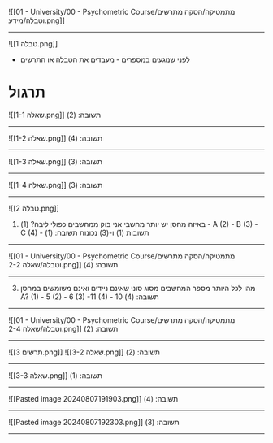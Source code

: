 ![[01 - University/00 - Psychometric Course/מתמטיקה/הסקה מתרשים וטבלה/מידע.png]]
***
![[טבלה 1.png]]
* לפני שנוגעים במספרים - מעבדים את הטבלה או התרשים

# תרגול
![[שאלה 1-1.png]]
תשובה: (2)
***
![[שאלה 1-2.png]]
תשובה: (4)
***
![[שאלה 1-3.png]]
תשובה: (3)
***
![[שאלה 1-4.png]]
תשובה: (3)
***
![[טבלה 2.png]]
1. באיזה מחסן יש יותר מחשבי אני בוק ממחשבים כפולי ליבה?
	(1) - A
	(2) - B
	(3) - C
	(4) - תשובות (1) ו-(3) נכונות
תשובה: (1)
***
![[01 - University/00 - Psychometric Course/מתמטיקה/הסקה מתרשים וטבלה/שאלה 2-2.png]]
תשובה: (4)
***
3. מהו לכל היותר מספר המחשבים מסוג סוני שאינם ניידים ואינם משומשים במחסן A?
	(1) - 5
	(2) - 6
	(3) -11
	(4) - 10
תשובה: (4)
***
![[01 - University/00 - Psychometric Course/מתמטיקה/הסקה מתרשים וטבלה/שאלה 2-4.png]]
תשובה: (2)
***
![[תרשים 3.png]]
![[שאלה 3-2.png]]
תשובה: (2)
***
![[שאלה 3-3.png]]
תשובה: (1)
***
![[Pasted image 20240807191903.png]]
תשובה: (4)
***
![[Pasted image 20240807192303.png]]
תשובה: (3)
***
